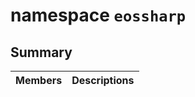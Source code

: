 # namespace `eossharp` 

## Summary

 Members                                | Descriptions                                
----------------------------------------|---------------------------------------------

